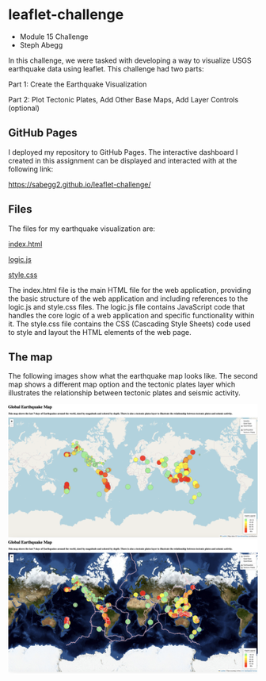 # leaflet-challenge
- Module 15 Challenge
- Steph Abegg

In this challenge, we were tasked with developing a way to visualize USGS earthquake data using leaflet. This challenge had two parts:

Part 1: Create the Earthquake Visualization

Part 2: Plot Tectonic Plates, Add Other Base Maps, Add Layer Controls (optional)

## GitHub Pages

I deployed my repository to GitHub Pages. The interactive dashboard I created in this assignment can be displayed and interacted with at the following link:

https://sabegg2.github.io/leaflet-challenge/

## Files

The files for my earthquake visualization are:

[index.html](Leaflet-Parts-1and2/index.html)

[logic.js](Leaflet-Parts-1and2/static/js/logic.js)

[style.css](Leaflet-Parts-1and2/static/css/style.css)

The index.html file is the main HTML file for the web application, providing the basic structure of the web application and including references to the logic.js and style.css files. The logic.js file contains JavaScript code that handles the core logic of a web application and specific functionality within it. The style.css file contains the CSS (Cascading Style Sheets) code used to style and layout the HTML elements of the web page.

## The map

The following images show what the earthquake map looks like. The second map shows a different map option and the tectonic plates layer which illustrates the relationship between tectonic plates and seismic activity.

<img src="images\map.png" width=900>

<img src="images\map_with_tectonic_plates.png" width=900>
